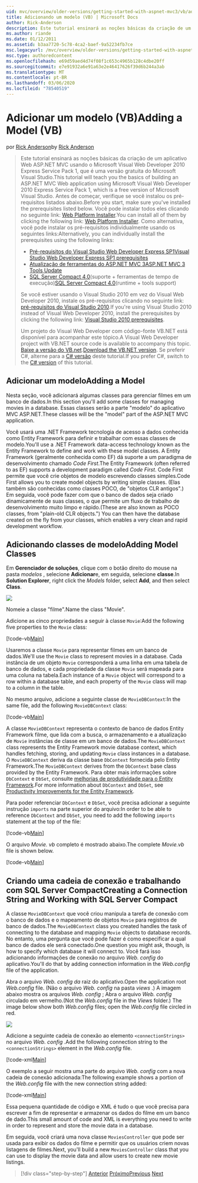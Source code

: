 ```yaml
---
uid: mvc/overview/older-versions/getting-started-with-aspnet-mvc3/vb/adding-a-model
title: Adicionando um modelo (VB) | Microsoft Docs
author: Rick-Anderson
description: Este tutorial ensinará as noções básicas da criação de um aplicativo Web ASP.NET MVC usando o Microsoft Visual Web Developer 2010 Express Service Pack 1, que é...
ms.author: riande
ms.date: 01/12/2011
ms.assetid: b3aa7720-5c78-4ca2-baef-9a52234fb7ce
msc.legacyurl: /mvc/overview/older-versions/getting-started-with-aspnet-mvc3/vb/adding-a-model
msc.type: authoredcontent
ms.openlocfilehash: e69d59aed4d74f08f1c653c4965b128c4dbe20ff
ms.sourcegitcommit: e7e91932a6e91a63e2e46417626f39d6b244a3ab
ms.translationtype: MT
ms.contentlocale: pt-BR
ms.lasthandoff: 03/06/2020
ms.locfileid: "78540519"
---
```

# <a name="adding-a-model-vb"></a><span data-ttu-id="f6749-103">Adicionar um modelo (VB)</span><span class="sxs-lookup"><span data-stu-id="f6749-103">Adding a Model (VB)</span></span>

<span data-ttu-id="f6749-104">por [Rick Anderson](https://twitter.com/RickAndMSFT)</span><span class="sxs-lookup"><span data-stu-id="f6749-104">by [Rick Anderson](https://twitter.com/RickAndMSFT)</span></span>

> <span data-ttu-id="f6749-105">Este tutorial ensinará as noções básicas da criação de um aplicativo Web ASP.NET MVC usando o Microsoft Visual Web Developer 2010 Express Service Pack 1, que é uma versão gratuita do Microsoft Visual Studio.</span><span class="sxs-lookup"><span data-stu-id="f6749-105">This tutorial will teach you the basics of building an ASP.NET MVC Web application using Microsoft Visual Web Developer 2010 Express Service Pack 1, which is a free version of Microsoft Visual Studio.</span></span> <span data-ttu-id="f6749-106">Antes de começar, verifique se você instalou os pré-requisitos listados abaixo.</span><span class="sxs-lookup"><span data-stu-id="f6749-106">Before you start, make sure you've installed the prerequisites listed below.</span></span> <span data-ttu-id="f6749-107">Você pode instalar todos eles clicando no seguinte link: [Web Platform Installer](https://www.microsoft.com/web/gallery/install.aspx?appid=VWD2010SP1Pack).</span><span class="sxs-lookup"><span data-stu-id="f6749-107">You can install all of them by clicking the following link: [Web Platform Installer](https://www.microsoft.com/web/gallery/install.aspx?appid=VWD2010SP1Pack).</span></span> <span data-ttu-id="f6749-108">Como alternativa, você pode instalar os pré-requisitos individualmente usando os seguintes links:</span><span class="sxs-lookup"><span data-stu-id="f6749-108">Alternatively, you can individually install the prerequisites using the following links:</span></span>
> 
> - [<span data-ttu-id="f6749-109">Pré-requisitos do Visual Studio Web Developer Express SP1</span><span class="sxs-lookup"><span data-stu-id="f6749-109">Visual Studio Web Developer Express SP1 prerequisites</span></span>](https://www.microsoft.com/web/gallery/install.aspx?appid=VWD2010SP1Pack)
> - [<span data-ttu-id="f6749-110">Atualização de ferramentas do ASP.NET MVC 3</span><span class="sxs-lookup"><span data-stu-id="f6749-110">ASP.NET MVC 3 Tools Update</span></span>](https://www.microsoft.com/web/gallery/install.aspx?appsxml=&amp;appid=MVC3)
> - <span data-ttu-id="f6749-111">[SQL Server Compact 4,0](https://www.microsoft.com/web/gallery/install.aspx?appid=SQLCE;SQLCEVSTools_4_0)(suporte + ferramentas de tempo de execução)</span><span class="sxs-lookup"><span data-stu-id="f6749-111">[SQL Server Compact 4.0](https://www.microsoft.com/web/gallery/install.aspx?appid=SQLCE;SQLCEVSTools_4_0)(runtime + tools support)</span></span>
> 
> <span data-ttu-id="f6749-112">Se você estiver usando o Visual Studio 2010 em vez do Visual Web Developer 2010, instale os pré-requisitos clicando no seguinte link: [pré-requisitos do Visual Studio 2010](https://www.microsoft.com/web/gallery/install.aspx?appsxml=&amp;appid=VS2010SP1Pack).</span><span class="sxs-lookup"><span data-stu-id="f6749-112">If you're using Visual Studio 2010 instead of Visual Web Developer 2010, install the prerequisites by clicking the following link: [Visual Studio 2010 prerequisites](https://www.microsoft.com/web/gallery/install.aspx?appsxml=&amp;appid=VS2010SP1Pack).</span></span>
> 
> <span data-ttu-id="f6749-113">Um projeto do Visual Web Developer com código-fonte VB.NET está disponível para acompanhar este tópico.</span><span class="sxs-lookup"><span data-stu-id="f6749-113">A Visual Web Developer project with VB.NET source code is available to accompany this topic.</span></span> <span data-ttu-id="f6749-114">[Baixe a versão do VB.net](https://code.msdn.microsoft.com/Introduction-to-MVC-3-10d1b098).</span><span class="sxs-lookup"><span data-stu-id="f6749-114">[Download the VB.NET version](https://code.msdn.microsoft.com/Introduction-to-MVC-3-10d1b098).</span></span> <span data-ttu-id="f6749-115">Se preferir C#, alterne para a [ C# versão](../cs/adding-a-model.md) deste tutorial.</span><span class="sxs-lookup"><span data-stu-id="f6749-115">If you prefer C#, switch to the [C# version](../cs/adding-a-model.md) of this tutorial.</span></span>

## <a name="adding-a-model"></a><span data-ttu-id="f6749-116">Adicionar um modelo</span><span class="sxs-lookup"><span data-stu-id="f6749-116">Adding a Model</span></span>

<span data-ttu-id="f6749-117">Nesta seção, você adicionará algumas classes para gerenciar filmes em um banco de dados.</span><span class="sxs-lookup"><span data-stu-id="f6749-117">In this section you'll add some classes for managing movies in a database.</span></span> <span data-ttu-id="f6749-118">Essas classes serão a parte "modelo" do aplicativo MVC ASP.NET.</span><span class="sxs-lookup"><span data-stu-id="f6749-118">These classes will be the "model" part of the ASP.NET MVC application.</span></span>

<span data-ttu-id="f6749-119">Você usará uma .NET Framework tecnologia de acesso a dados conhecida como Entity Framework para definir e trabalhar com essas classes de modelo.</span><span class="sxs-lookup"><span data-stu-id="f6749-119">You'll use a .NET Framework data-access technology known as the Entity Framework to define and work with these model classes.</span></span> <span data-ttu-id="f6749-120">A Entity Framework (geralmente conhecida como EF) dá suporte a um paradigma de desenvolvimento chamado *Code First*.</span><span class="sxs-lookup"><span data-stu-id="f6749-120">The Entity Framework (often referred to as EF) supports a development paradigm called *Code First*.</span></span> <span data-ttu-id="f6749-121">Code First permite que você crie objetos de modelo escrevendo classes simples.</span><span class="sxs-lookup"><span data-stu-id="f6749-121">Code First allows you to create model objects by writing simple classes.</span></span> <span data-ttu-id="f6749-122">(Elas também são conhecidas como classes POCO, de "objetos CLR antigos".) Em seguida, você pode fazer com que o banco de dados seja criado dinamicamente de suas classes, o que permite um fluxo de trabalho de desenvolvimento muito limpo e rápido.</span><span class="sxs-lookup"><span data-stu-id="f6749-122">(These are also known as POCO classes, from "plain-old CLR objects.") You can then have the database created on the fly from your classes, which enables a very clean and rapid development workflow.</span></span>

## <a name="adding-model-classes"></a><span data-ttu-id="f6749-123">Adicionando classes de modelo</span><span class="sxs-lookup"><span data-stu-id="f6749-123">Adding Model Classes</span></span>

<span data-ttu-id="f6749-124">Em **Gerenciador de soluções**, clique com o botão direito do mouse na pasta *modelos* , selecione **Adicionar**e, em seguida, selecione **classe**.</span><span class="sxs-lookup"><span data-stu-id="f6749-124">In **Solution Explorer**, right click the *Models* folder, select **Add**, and then select **Class**.</span></span>

![](adding-a-model/_static/image1.png)

<span data-ttu-id="f6749-125">Nomeie a classe "filme".</span><span class="sxs-lookup"><span data-stu-id="f6749-125">Name the class "Movie".</span></span>

<span data-ttu-id="f6749-126">Adicione as cinco propriedades a seguir à classe `Movie`:</span><span class="sxs-lookup"><span data-stu-id="f6749-126">Add the following five properties to the `Movie` class:</span></span>

[!code-vb[Main](adding-a-model/samples/sample1.vb)]

<span data-ttu-id="f6749-127">Usaremos a classe `Movie` para representar filmes em um banco de dados.</span><span class="sxs-lookup"><span data-stu-id="f6749-127">We'll use the `Movie` class to represent movies in a database.</span></span> <span data-ttu-id="f6749-128">Cada instância de um objeto `Movie` corresponderá a uma linha em uma tabela de banco de dados, e cada propriedade da classe `Movie` será mapeada para uma coluna na tabela.</span><span class="sxs-lookup"><span data-stu-id="f6749-128">Each instance of a `Movie` object will correspond to a row within a database table, and each property of the `Movie` class will map to a column in the table.</span></span>

<span data-ttu-id="f6749-129">No mesmo arquivo, adicione a seguinte classe de `MovieDBContext`:</span><span class="sxs-lookup"><span data-stu-id="f6749-129">In the same file, add the following `MovieDBContext` class:</span></span>

[!code-vb[Main](adding-a-model/samples/sample2.vb)]

<span data-ttu-id="f6749-130">A classe `MovieDBContext` representa o contexto de banco de dados Entity Framework filme, que lida com a busca, o armazenamento e a atualização de `Movie` instâncias de classe em um banco de dados.</span><span class="sxs-lookup"><span data-stu-id="f6749-130">The `MovieDBContext` class represents the Entity Framework movie database context, which handles fetching, storing, and updating `Movie` class instances in a database.</span></span> <span data-ttu-id="f6749-131">O `MovieDBContext` deriva da classe base `DbContext` fornecida pelo Entity Framework.</span><span class="sxs-lookup"><span data-stu-id="f6749-131">The `MovieDBContext` derives from the `DbContext` base class provided by the Entity Framework.</span></span> <span data-ttu-id="f6749-132">Para obter mais informações sobre `DbContext` e `DbSet`, consulte [melhorias de produtividade para o Entity Framework](https://blogs.msdn.com/b/efdesign/archive/2010/06/21/productivity-improvements-for-the-entity-framework.aspx?wa=wsignin1.0).</span><span class="sxs-lookup"><span data-stu-id="f6749-132">For more information about `DbContext` and `DbSet`, see [Productivity Improvements for the Entity Framework](https://blogs.msdn.com/b/efdesign/archive/2010/06/21/productivity-improvements-for-the-entity-framework.aspx?wa=wsignin1.0).</span></span>

<span data-ttu-id="f6749-133">Para poder referenciar `DbContext` e `DbSet`, você precisa adicionar a seguinte instrução `imports` na parte superior do arquivo:</span><span class="sxs-lookup"><span data-stu-id="f6749-133">In order to be able to reference `DbContext` and `DbSet`, you need to add the following `imports` statement at the top of the file:</span></span>

[!code-vb[Main](adding-a-model/samples/sample3.vb)]

<span data-ttu-id="f6749-134">O arquivo *Movie. vb* completo é mostrado abaixo.</span><span class="sxs-lookup"><span data-stu-id="f6749-134">The complete *Movie.vb* file is shown below.</span></span>

[!code-vb[Main](adding-a-model/samples/sample4.vb)]

## <a name="creating-a-connection-string-and-working-with-sql-server-compact"></a><span data-ttu-id="f6749-135">Criando uma cadeia de conexão e trabalhando com SQL Server Compact</span><span class="sxs-lookup"><span data-stu-id="f6749-135">Creating a Connection String and Working with SQL Server Compact</span></span>

<span data-ttu-id="f6749-136">A classe `MovieDBContext` que você criou manipula a tarefa de conexão com o banco de dados e o mapeamento de objetos `Movie` para registros de banco de dados.</span><span class="sxs-lookup"><span data-stu-id="f6749-136">The `MovieDBContext` class you created handles the task of connecting to the database and mapping `Movie` objects to database records.</span></span> <span data-ttu-id="f6749-137">No entanto, uma pergunta que você pode fazer é como especificar a qual banco de dados ele será conectado.</span><span class="sxs-lookup"><span data-stu-id="f6749-137">One question you might ask, though, is how to specify which database it will connect to.</span></span> <span data-ttu-id="f6749-138">Você fará isso adicionando informações de conexão no arquivo *Web. config* do aplicativo.</span><span class="sxs-lookup"><span data-stu-id="f6749-138">You'll do that by adding connection information in the *Web.config* file of the application.</span></span>

<span data-ttu-id="f6749-139">Abra o arquivo *Web. config da* raiz do aplicativo.</span><span class="sxs-lookup"><span data-stu-id="f6749-139">Open the application root *Web.config* file.</span></span> <span data-ttu-id="f6749-140">(Não o arquivo *Web. config* na pasta *views* .) A imagem abaixo mostra os arquivos *Web. config* ; Abra o arquivo *Web. config* circulado em vermelho.</span><span class="sxs-lookup"><span data-stu-id="f6749-140">(Not the *Web.config* file in the *Views* folder.) The image below show both *Web.config* files; open the *Web.config* file circled in red.</span></span>

![](adding-a-model/_static/image2.png)

<span data-ttu-id="f6749-141">Adicione a seguinte cadeia de conexão ao elemento `<connectionStrings>` no arquivo *Web. config* .</span><span class="sxs-lookup"><span data-stu-id="f6749-141">Add the following connection string to the `<connectionStrings>` element in the *Web.config* file.</span></span>

[!code-xml[Main](adding-a-model/samples/sample5.xml)]

<span data-ttu-id="f6749-142">O exemplo a seguir mostra uma parte do arquivo *Web. config* com a nova cadeia de conexão adicionada:</span><span class="sxs-lookup"><span data-stu-id="f6749-142">The following example shows a portion of the *Web.config* file with the new connection string added:</span></span>

[!code-xml[Main](adding-a-model/samples/sample6.xml)]

<span data-ttu-id="f6749-143">Essa pequena quantidade de código e XML é tudo o que você precisa para escrever a fim de representar e armazenar os dados do filme em um banco de dado.</span><span class="sxs-lookup"><span data-stu-id="f6749-143">This small amount of code and XML is everything you need to write in order to represent and store the movie data in a database.</span></span>

<span data-ttu-id="f6749-144">Em seguida, você criará uma nova classe `MoviesController` que pode ser usada para exibir os dados do filme e permitir que os usuários criem novas listagens de filmes.</span><span class="sxs-lookup"><span data-stu-id="f6749-144">Next, you'll build a new `MoviesController` class that you can use to display the movie data and allow users to create new movie listings.</span></span>

> [!div class="step-by-step"]
> <span data-ttu-id="f6749-145">[Anterior](adding-a-view.md)
> [Próximo](accessing-your-models-data-from-a-controller.md)</span><span class="sxs-lookup"><span data-stu-id="f6749-145">[Previous](adding-a-view.md)
[Next](accessing-your-models-data-from-a-controller.md)</span></span>
